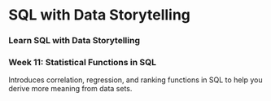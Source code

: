 # SQL with Data Storytelling
### Learn SQL with Data Storytelling

### Week 11: Statistical Functions in SQL

Introduces correlation, regression, and ranking functions in SQL to help you derive more meaning from data sets.

